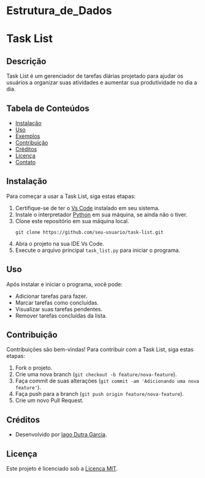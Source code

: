 # Estrutura_de_Dados
# Task List

## Descrição
Task List é um gerenciador de tarefas diárias projetado para ajudar os usuários a organizar suas atividades e aumentar sua produtividade no dia a dia.

## Tabela de Conteúdos
- [Instalação](#instalação)
- [Uso](#uso)
- [Exemplos](#exemplos)
- [Contribuição](#contribuição)
- [Créditos](#créditos)
- [Licença](#licença)
- [Contato](#contato)

## Instalação
Para começar a usar a Task List, siga estas etapas:
1. Certifique-se de ter o [Vs Code](https://code.visualstudio.com/) instalado em seu sistema.
2. Instale o interpretador [Python](https://www.python.org/downloads/) em sua máquina, se ainda não o tiver.
3. Clone este repositório em sua máquina local.
    ```
    git clone https://github.com/seu-usuario/task-list.git
    ```
4. Abra o projeto na sua IDE Vs Code.
5. Execute o arquivo principal `task_list.py` para iniciar o programa.

## Uso
Após instalar e iniciar o programa, você pode:
- Adicionar tarefas para fazer.
- Marcar tarefas como concluídas.
- Visualizar suas tarefas pendentes.
- Remover tarefas concluídas da lista.



## Contribuição
Contribuições são bem-vindas! Para contribuir com a Task List, siga estas etapas:
1. Fork o projeto.
2. Crie uma nova branch (`git checkout -b feature/nova-feature`).
3. Faça commit de suas alterações (`git commit -am 'Adicionando uma nova feature'`).
4. Faça push para a branch (`git push origin feature/nova-feature`).
5. Crie um novo Pull Request.

## Créditos
- Desenvolvido por [Iago Dutra Garcia](https://github.com/iago-dg).

## Licença
Este projeto é licenciado sob a [Licença MIT](LICENSE).


